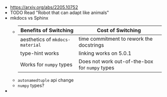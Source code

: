 - https://arxiv.org/abs/2205.10752
- TODO Read "Robot that can adapt like animals"
- mkdocs vs Sphinx
	- |Benefits of Switching|Cost of Switching|
	  |--|--|
	  |aesthetics of `mkdocs-material` | time commitment to rework the docstrings|
	  |type-hint works | linking works on 5.0.1|
	  |Works for `numpy` types | Does not work out-of-the-box for `numpy` types|
	- `autonamedtuple` api change
	- `numpy` types?
-
